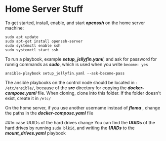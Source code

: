 # Home Server Stuff
To get started, install, enable, and start ***openssh*** on the home server machine:
```
sudo apt update
sudo apt-get install openssh-server
sudo systemctl enable ssh
sudo systemctl start ssh

```

To run a playbook, example ***setup_jellyfin.yaml***, and ask for password for runnig commands as ***sudo***, which is used when you write ```become: yes```
```
ansible-playbook setup_jellyfin.yaml --ask-become-pass
```

The ansible playbooks on the control node should be located in : ```/etc/ansible/```, because of the ***src*** directory for copying the ***docker-compose.yaml*** file. 
When cloning, clone into this folder. If the folder doesn't exist, create it in ```/etc/```

On the home server, if you use another username instead of ***floma*** , change the paths in the ***docker-compose.yaml*** file  


##In case UUIDs of the hard drives change
You can find the ***UUIDs*** of the hard drives by running ```sudo blkid```, and writing the ***UUIDs*** to the ***mount_drives.yaml*** playbook